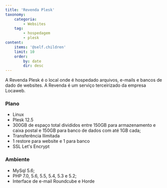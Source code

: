 ```yaml
---
title: 'Revenda Plesk'
taxonomy:
    categoria:
        - Websites
    tag:
        - hospedagem
        - plesk
content:
    items: '@self.children'
    limit: 10
    order:
        by: date
        dir: desc
---
```


A Revenda Plesk é o local onde é hospedado arquivos, e-mails e bancos de dado de websites. A Revenda é um serviço terceirizado da empresa Locaweb.

### Plano

* Linux
* Plesk 12.5
* 300GB de espaço total divididos entre 150GB para armazenamento e caixa postal e 150GB para banco de dados com até 1GB cada;
*  Transferência Ilimitada
*  1 restore para website e 1 para banco
*  SSL Let's Encrypt

### Ambiente

* MySql 5.6;
* PHP 7.0, 5.6, 5.5, 5.4, 5.3 e 5.2;
* Interface de e-mail Roundcube e Horde